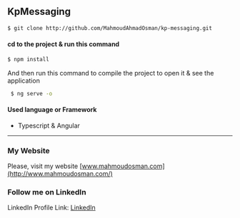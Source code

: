 ## KpMessaging

```bash
$ git clone http://github.com/MahmoudAhmadOsman/kp-messaging.git
```

#### cd to the project & run this command
```bash
$ npm install    
```
And then run this command to compile the project to open it & see the application

```bash
 $ ng serve -o    
```


#### Used language or Framework
 - Typescript & Angular


________________________________________________________

### My Website

Please, visit my website
[www.mahmoudosman.com](http://www.mahmoudosman.com/)


### Follow me on LinkedIn

LinkedIn Profile Link: [LinkedIn](https://www.linkedin.com/in/mahmoudaoman/) 